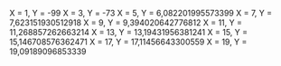 X = 1, Y = -99
X = 3, Y = -73
X = 5, Y = 6,082201995573399
X = 7, Y = 7,623151930512918
X = 9, Y = 9,394020642776812
X = 11, Y = 11,268857262663214
X = 13, Y = 13,19431956381241
X = 15, Y = 15,146708576362471
X = 17, Y = 17,11456643300559
X = 19, Y = 19,09189096853339
